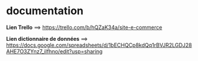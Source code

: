 # documentation

**Lien Trello**
==> https://trello.com/b/hQZaK34a/site-e-commerce

**Lien dictionnaire de données**
==> https://docs.google.com/spreadsheets/d/1bECHQCp8kdQq1rBVJR2LGDJ28AHE7O3ZYnz7_iIfhno/edit?usp=sharing

